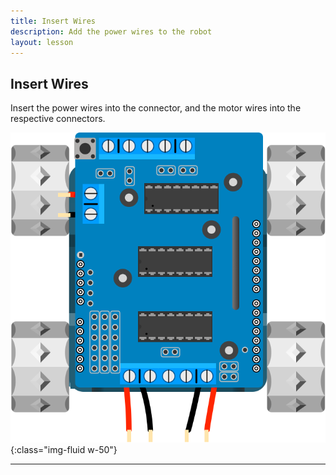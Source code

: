 ```yaml
---
title: Insert Wires
description: Add the power wires to the robot
layout: lesson
---
```


## Insert Wires

Insert the power wires into the connector, and the motor wires into the respective connectors.

![Insert Wires](assets/motor-shield.png){:class="img-fluid w-50"}

---
